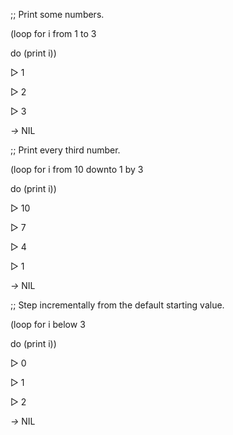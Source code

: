  

;; Print some numbers. 

(loop for i from 1 to 3 

do (print i)) 

&#9655; 1 

&#9655; 2 



 

 

&#9655; 3 

*→* NIL 

;; Print every third number. 

(loop for i from 10 downto 1 by 3 

do (print i)) 

&#9655; 10 

&#9655; 7 

&#9655; 4 

&#9655; 1 

*→* NIL 

;; Step incrementally from the default starting value. 

(loop for i below 3 

do (print i)) 

&#9655; 0 

&#9655; 1 

&#9655; 2 

*→* NIL 

